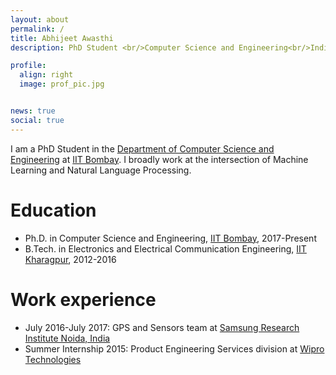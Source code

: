 ```yaml
---
layout: about
permalink: /
title: Abhijeet Awasthi
description: PhD Student <br/>Computer Science and Engineering<br/>Indian Institiute of Technology Bombay<br/> 

profile:
  align: right
  image: prof_pic.jpg


news: true
social: true
---
```


I am a PhD Student in the [Department of Computer Science and Engineering](https://www.cse.iitb.ac.in) at [IIT Bombay](https://www.iitb.ac.in). I broadly work at the intersection of Machine Learning and Natural Language Processing.

Education
======
* Ph.D. in Computer Science and Engineering, [IIT Bombay](https://www.iitb.ac.in), 2017-Present
* B.Tech. in Electronics and Electrical Communication Engineering, [IIT Kharagpur](https://www.iitkgp.ernet.in), 2012-2016

Work experience
======
* July 2016-July 2017: GPS and Sensors team at [Samsung Research Institute Noida, India](https://en.wikipedia.org/wiki/Samsung_R%26D_Institute_India,_Noida) 
* Summer Internship 2015: Product Engineering Services division at [Wipro Technologies](https://www.wipro.com/en-IN/)

